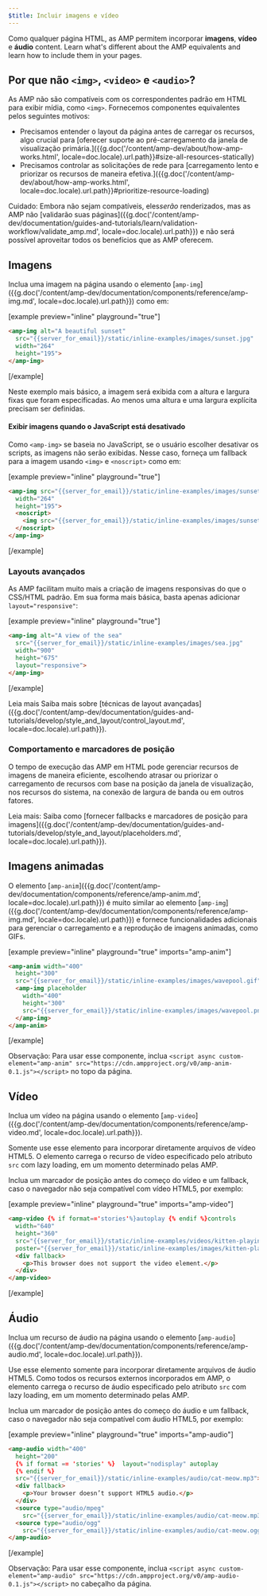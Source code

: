 ```yaml
---
$title: Incluir imagens e vídeo
---
```


Como qualquer página HTML, as AMP permitem incorporar **imagens**, **vídeo** e **áudio**
content. Learn what's different about the AMP equivalents and learn how to
include them in your pages.

##  Por que não `<img>`, `<video>` e `<audio>`?

 As AMP não são compatíveis com os correspondentes padrão em HTML para exibir mídia, como `<img>`. Fornecemos componentes equivalentes pelos seguintes motivos:

*  Precisamos entender o layout da página antes de carregar os recursos, algo crucial para [oferecer suporte ao pré-carregamento da janela de visualização primária.]({{g.doc('/content/amp-dev/about/how-amp-works.html', locale=doc.locale).url.path}}#size-all-resources-statically)
*  Precisamos controlar as solicitações de rede para [carregamento lento e priorizar os recursos de maneira efetiva.]({{g.doc('/content/amp-dev/about/how-amp-works.html', locale=doc.locale).url.path}}#prioritize-resource-loading)

Cuidado: Embora não sejam compatíveis, eles*serão*  renderizados, mas as AMP não [validarão suas páginas]({{g.doc('/content/amp-dev/documentation/guides-and-tutorials/learn/validation-workflow/validate_amp.md', locale=doc.locale).url.path}}) e não será possível aproveitar todos os benefícios que as AMP oferecem.

## Imagens

 Inclua uma imagem na página usando o elemento [`amp-img`]({{g.doc('/content/amp-dev/documentation/components/reference/amp-img.md', locale=doc.locale).url.path}}) como em:

[example preview="inline" playground="true"]
```html
<amp-img alt="A beautiful sunset"
  src="{{server_for_email}}/static/inline-examples/images/sunset.jpg"
  width="264"
  height="195">
</amp-img>
```
[/example]

Neste exemplo mais básico, a imagem será exibida com a altura e largura fixas que foram especificadas. Ao menos uma altura e uma largura explícita precisam ser definidas.

#### Exibir imagens quando o JavaScript está desativado

 Como `<amp-img>` se baseia no JavaScript, se o usuário escolher desativar os scripts, as imagens não serão exibidas. Nesse caso, forneça um fallback para a imagem usando `<img>` e `<noscript>` como em:

[example preview="inline" playground="true"]
```html
<amp-img src="{{server_for_email}}/static/inline-examples/images/sunset.jpg"
  width="264"
  height="195">
  <noscript>
    <img src="{{server_for_email}}/static/inline-examples/images/sunset.jpg" width="264" height="195" />
  </noscript>
</amp-img>
```
[/example]

### Layouts avançados

 As AMP facilitam muito mais a criação de imagens responsivas do que o CSS/HTML padrão. Em sua forma mais básica, basta apenas adicionar `layout="responsive"`:

[example preview="inline" playground="true"]
```html
<amp-img alt="A view of the sea"
  src="{{server_for_email}}/static/inline-examples/images/sea.jpg"
  width="900"
  height="675"
  layout="responsive">
</amp-img>
```
[/example]

Leia mais Saiba mais sobre [técnicas de layout avançadas]({{g.doc('/content/amp-dev/documentation/guides-and-tutorials/develop/style_and_layout/control_layout.md', locale=doc.locale).url.path}}).

### Comportamento e marcadores de posição

O tempo de execução das AMP em HTML pode gerenciar recursos de imagens de maneira eficiente, escolhendo atrasar ou priorizar o carregamento de recursos com base na posição da janela de visualização, nos recursos do sistema, na conexão de largura de banda ou em outros fatores.

Leia mais: Saiba como [fornecer fallbacks e marcadores de posição para imagens]({{g.doc('/content/amp-dev/documentation/guides-and-tutorials/develop/style_and_layout/placeholders.md', locale=doc.locale).url.path}}).

## Imagens animadas

 O elemento [`amp-anim`]({{g.doc('/content/amp-dev/documentation/components/reference/amp-anim.md', locale=doc.locale).url.path}}) é muito similar ao elemento [`amp-img`]({{g.doc('/content/amp-dev/documentation/components/reference/amp-img.md', locale=doc.locale).url.path}}) e fornece funcionalidades adicionais para gerenciar o carregamento e a reprodução de imagens animadas, como GIFs.

[example preview="inline" playground="true" imports="amp-anim"]
```html
<amp-anim width="400"
  height="300"
  src="{{server_for_email}}/static/inline-examples/images/wavepool.gif">
  <amp-img placeholder
    width="400"
    height="300"
    src="{{server_for_email}}/static/inline-examples/images/wavepool.png">
  </amp-img>
</amp-anim>
```
[/example]

Observação: Para usar esse componente, inclua `<script async custom-element="amp-anim" src="https://cdn.ampproject.org/v0/amp-anim-0.1.js"></script>` no topo da página.

## Vídeo

 Inclua um vídeo na página usando o elemento [`amp-video`]({{g.doc('/content/amp-dev/documentation/components/reference/amp-video.md', locale=doc.locale).url.path}}).

 Somente use esse elemento para incorporar diretamente arquivos de vídeo HTML5. O elemento carrega o recurso de vídeo especificado pelo atributo `src` com lazy loading, em um momento determinado pelas AMP.

Inclua um marcador de posição antes do começo do vídeo e um fallback, caso o navegador não seja compatível com vídeo HTML5, por exemplo:

[example preview="inline" playground="true" imports="amp-video"]
```html
<amp-video {% if format=='stories'%}autoplay {% endif %}controls
  width="640"
  height="360"
  src="{{server_for_email}}/static/inline-examples/videos/kitten-playing.mp4"
  poster="{{server_for_email}}/static/inline-examples/images/kitten-playing.png">
  <div fallback>
    <p>This browser does not support the video element.</p>
  </div>
</amp-video>
```
[/example]

## Áudio

 Inclua um recurso de áudio na página usando o elemento [`amp-audio`]({{g.doc('/content/amp-dev/documentation/components/reference/amp-audio.md', locale=doc.locale).url.path}}).

 Use esse elemento somente para incorporar diretamente arquivos de áudio HTML5. Como todos os recursos externos incorporados em AMP, o elemento carrega o recurso de áudio especificado pelo atributo `src` com lazy loading, em um momento determinado pelas AMP.

Inclua um marcador de posição antes do começo do áudio e um fallback, caso o navegador não seja compatível com áudio HTML5, por exemplo:

[example preview="inline" playground="true" imports="amp-audio"]
```html
<amp-audio width="400"
  height="200"
  {% if format == 'stories' %}  layout="nodisplay" autoplay
  {% endif %}
  src="{{server_for_email}}/static/inline-examples/audio/cat-meow.mp3">
  <div fallback>
    <p>Your browser doesn’t support HTML5 audio.</p>
  </div>
  <source type="audio/mpeg"
    src="{{server_for_email}}/static/inline-examples/audio/cat-meow.mp3">
  <source type="audio/ogg"
    src="{{server_for_email}}/static/inline-examples/audio/cat-meow.ogg">
</amp-audio>
```
[/example]

Observação: Para usar esse componente, inclua `<script async custom-element="amp-audio" src="https://cdn.ampproject.org/v0/amp-audio-0.1.js"></script>` no cabeçalho da página.
